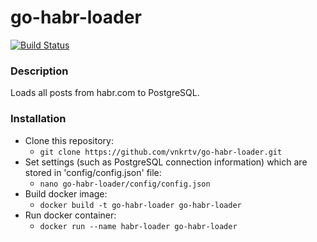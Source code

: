 # go-habr-loader

[![Build Status](https://travis-ci.com/vnkrtv/go-habr-loader.svg?branch=master)](https://travis-ci.com/vnkrtv/go-habr-loader)
### Description

Loads all posts from habr.com to PostgreSQL.

### Installation

- Clone this repository:
  - ```git clone https://github.com/vnkrtv/go-habr-loader.git```
- Set settings (such as PostgreSQL connection information) which are stored in 'config/config.json' file:
  - ```nano go-habr-loader/config/config.json```
- Build docker image:
  - ```docker build -t go-habr-loader go-habr-loader```
- Run docker container:
  - ```docker run --name habr-loader go-habr-loader```
